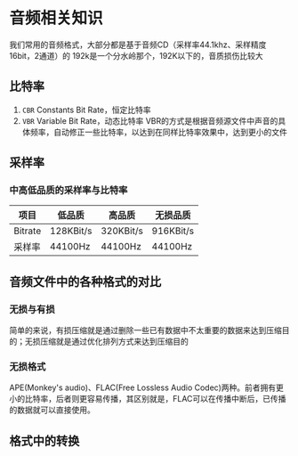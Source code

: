 # 音频相关知识

我们常用的音频格式，大部分都是基于音频CD（采样率44.1khz、采样精度16bit，2通道）的
192k是一个分水岭那个，192K以下的，音质损伤比较大

## 比特率
1. `CBR` Constants Bit Rate，恒定比特率
2. `VBR` Variable Bit Rate，动态比特率
VBR的方式是根据音频源文件中声音的具体频率，自动修正一些比特率，以达到在同样比特率效果中，达到更小的文件

## 采样率


### 中高低品质的采样率与比特率

|项目   |低品质   |高品质    |无损品质 |
|-------|---------|----------|---------|
|Bitrate|128KBit/s|320KBit/s |916KBit/s|
|采样率 |44100Hz  |44100Hz   |44100Hz  |

## 音频文件中的各种格式的对比
### 无损与有损
简单的来说，有损压缩就是通过删除一些已有数据中不太重要的数据来达到压缩目的；无损压缩就是通过优化排列方式来达到压缩目的

### 无损格式
APE(Monkey's audio)、FLAC(Free Lossless
Audio Codec)两种。前者拥有更小的比特率，后者则更容易传播，其区别就是，FLAC可以在传播中断后，已传播的数据就可以直接使用。

## 格式中的转换


